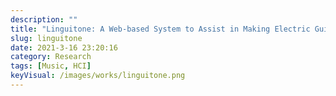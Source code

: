 ```yaml
---
description: ""
title: "Linguitone: A Web-based System to Assist in Making Electric Guitar Sounds Using Natural Language Expressions"
slug: linguitone
date: 2021-3-16 23:20:16
category: Research
tags: [Music, HCI]
keyVisual: /images/works/linguitone.png
---
```

